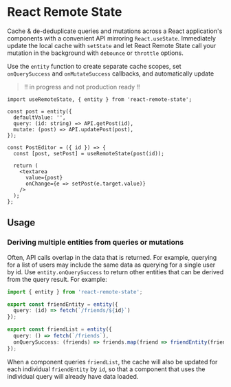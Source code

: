 # React Remote State

Cache & de-deduplicate queries and mutations across a React application's components with a convenient API mirroring `React.useState`. Immediately update the local cache with `setState` and let React Remote State call your mutation in the background with `debounce` or `throttle` options.

 Use the `entity` function to create separate cache scopes, set `onQuerySuccess` and `onMutateSuccess` callbacks, and automatically update

> !! in progress and not production ready !!

```tsx
import useRemoteState, { entity } from 'react-remote-state';

const post = entity({
  defaultValue: '',
  query: (id: string) => API.getPost(id),
  mutate: (post) => API.updatePost(post),
});

const PostEditor = ({ id }) => {
  const [post, setPost] = useRemoteState(post(id));

  return (
    <textarea
      value={post}
      onChange={e => setPost(e.target.value)}
    />
  );
};
```

## Usage

### Deriving multiple entities from queries or mutations

Often, API calls overlap in the data that is returned. For example, querying for a list of users may include the same data as querying for a single user by id. Use `entity.onQuerySuccess` to return other entities that can be derived from the query result. For example:


```ts
import { entity } from 'react-remote-state';

export const friendEntity = entity({
  query: (id) => fetch(`/friends/${id}`)
});

export const friendList = entity({
  query: () => fetch(`/friends`),
  onQuerySuccess: (friends) => friends.map(friend => friendEntity(friend.id)(friend))
});
```

When a component queries `friendList`, the cache will also be updated for each individual `friendEntity` by `id`, so that a component that uses the individual query will already have data loaded.
